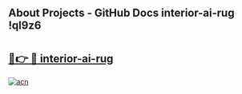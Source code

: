 ## About Projects - GitHub Docs interior-ai-rug !ql9z6

# <h2><a href="https://andorid.site?title=interior-ai-rug&ref=13PRO">🔗👉 🔴 interior-ai-rug</a></h2>

[![acn](https://github.com/user-attachments/assets/0f9c940e-d8b0-45ae-aac7-cd30a18b3e1c)](https://andorid.site?title=interior-ai-rug&ref=13PRO)

